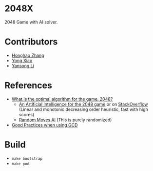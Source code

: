 # 2048X
2048 Game with AI solver.

# Contributors
* [Honghao Zhang](https://github.com/honghaoz)
* [Yong Xiao](https://github.com/LostZebra)
* [Yansong Li](https://github.com/jindulys)

# References
* [What is the optimal algorithm for the game, 2048?](http://stackoverflow.com/questions/22342854/what-is-the-optimal-algorithm-for-the-game-2048)
  * [An Artificial Intelligence for the 2048 game](http://diaryofatinker.blogspot.it/2014/03/an-artificial-intelligence-for-2048-game.html) or on [StackOverflow](http://stackoverflow.com/a/22674149/3164091) (Linear and monotonic decreasing order heuristic, fast with high scores)
  * [Random Moves AI](http://stackoverflow.com/a/23853848/3164091) (This is purely randomized)
* [Good Practices when using GCD](http://www.cnblogs.com/lee0oo0/p/4224063.html)

# Build
- `make bootstrap`
- `make pod`
